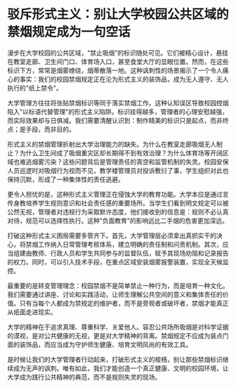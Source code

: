 # 驳斥形式主义：别让大学校园公共区域的禁烟规定成为一句空话

漫步在大学校园的公共区域，"禁止吸烟"的标识随处可见。它们被精心设计，悬挂在教室走廊、卫生间门口、体育场入口，甚至食堂大厅的显眼位置。然而，在这些标识下方，常常是烟雾缭绕，烟蒂散落一地。这种讽刺性的场景揭示了一个令人痛心的事实：我们的校园禁烟规定正在沦为形式主义的装饰品，成为无人遵守、无人执行的"纸上禁令"。

大学管理方往往将张贴禁烟标识等同于落实禁烟工作。这种认知误区导致校园控烟陷入"以标语代替管理"的形式主义陷阱。标识挂得越多，管理者的心理安慰越强，而实际效果却与日俱减。我们需要清醒认识到：制作精美的标识只是起点，而非终点；是手段，而非目的。

形式主义的禁烟管理折射出大学治理能力的缺失。为什么在教室走廊吸烟无人制止？为什么卫生间成了吸烟重灾区却长期得不到有效治理？为什么体育场等开阔区域也难逃烟雾污染？这些问题背后是管理责任的真空和监管机制的失灵。校园安保人员巡逻时对吸烟行为视而不见，教学楼管理员对投诉敷衍了事，学生组织对此也保持沉默，形成了一种集体性的责任逃避。

更令人担忧的是，这种形式主义管理正在侵蚀大学的教育功能。大学本应是通过言传身教培养学生规则意识和社会责任感的重要场所。当学生们看到明文规定可以被公然无视，管理者对违规行为采取默许态度，他们接收到的信息是：规则不必认真对待，规范可以选择性执行。这种"负面教育"的影响远比二手烟的危害更加深远。

打破这种形式主义困局需要多管齐下。首先，大学管理层必须拿出真抓实干的决心，将禁烟工作纳入日常管理考核体系，建立明确的责任制和问责机制。其次，应当组建由教师、行政人员和学生共同参与的监督队伍，赋予其现场劝阻和记录报告的权力。同时，可以引入技术手段，在重点区域安装烟雾报警装置，实现全天候监控。

最重要的是转变管理理念：校园禁烟不是简单禁止一种行为，而是培育一种文化。我们需要通过讲座、讨论和实践活动，让师生理解公共空间的意义和集体责任的价值。只有当每个人都成为禁规定的维护者，而不是旁观者或破坏者，禁烟才能真正从纸面走进现实。

大学的精神在于追求真理、尊重科学、关爱他人。容忍公共场所吸烟是对科学证据的漠视，是对公共健康的无视，更是对大学精神的背离。禁烟规定不应成为装点门面的装饰品，而应当成为守护师生健康、培育文明风尚的有效工具。

是时候让我们的大学管理者行动起来，打破形式主义的桎梏，别让那些禁烟标识继续成为无声的讽刺。唯有如此，我们才能创造一个真正健康、文明的校园环境，让大学成为践行公共精神的典范，而不是规则失灵的现场。